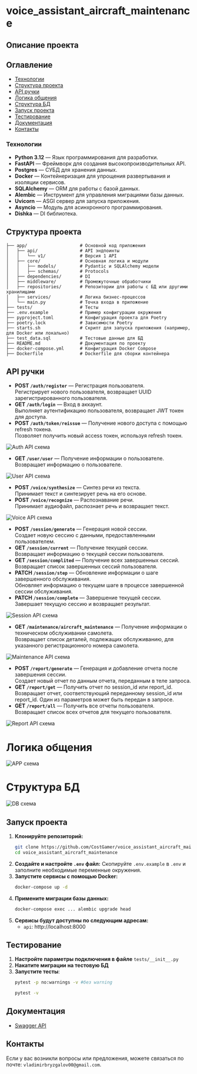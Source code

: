 # voice_assistant_aircraft_maintenance

## Описание проекта


## Оглавление
- [Технологии](#технологии)
- [Структура проекта](#структура-проекта)
- [API ручки](#api-ручки)
- [Логика общения](#логика-общения)
- [Структура БД](#структура-бд)
- [Запуск проекта](#запуск-проекта)
- [Тестирование](#тестирование)
- [Документация](#документация)
- [Контакты](#контакты)

### Технологии
- **Python 3.12** — Язык программирования для разработки.
- **FastAPI** — Фреймворк для создания высокопроизводительных API.
- **Postgres** — СУБД для хранения данных.
- **Docker** — Контейнеризация для упрощения развертывания и изоляции сервисов.
- **SQLAlchemy** — ORM для работы с базой данных.
- **Alembic** — Инструмент для управления миграциями базы данных.
- **Uvicorn** — ASGI сервер для запуска приложения.
- **Asyncio** — Модуль для асинхронного программирования.
- **Dishka** — DI библиотека.

## Структура проекта
```
├── app/                    # Основной код приложения
│   ├── api/                # API эндпоинты
│   │   └── v1/             # Версия 1 API
│   ├── core/               # Основная логика и модули
│   │   ├── models/         # Pydantic и SQLAlchemy модели
│   │   ├── schemas/        # Protocols
│   ├── dependencies/       # DI
│   ├── middleware/         # Промежуточные обработчики
│   ├── repositories/       # Репозитории для работы с БД или другими хранилищами
│   ├── services/           # Логика бизнес-процессов
│   └── main.py             # Точка входа в приложение
├── tests/                  # Тесты
├── .env.example            # Пример конфигурации окружения
├── pyproject.toml          # Конфигурация проекта для Poetry
├── poetry.lock             # Зависимости Poetry
├── starts.sh               # Скрипт для запуска приложения (например, для Docker или локально)
├── test_data.sql           # Тестовые данные для БД
├── README.md               # Документация по проекту
├── docker-compose.yml      # Конфигурация Docker Compose
├── Dockerfile              # Dockerfile для сборки контейнера
```

## API ручки
- **POST `/auth/register`** — Регистрация пользователя.  
  Регистрирует нового пользователя, возвращает UUID зарегистрированного пользователя.
- **GET `/auth/login`** — Вход в аккаунт.  
  Выполняет аутентификацию пользователя, возвращает JWT токен для доступа.
- **POST `/auth/token/reissue`** — Получение нового доступа с помощью refresh токена.  
  Позволяет получить новый access токен, используя refresh токен.

![Auth API схема](media/auth_API.png)

- **GET `/user/user`** — Получение информации о пользователе.  
  Возвращает информацию о пользователе.

![User API схема](media/user_API.png)

- **POST `/voice/synthesize`** — Синтез речи из текста.  
  Принимает текст и синтезирует речь на его основе.
- **POST `/voice/recognize`** — Распознавание речи.  
  Принимает аудиофайл, распознает речь и возвращает текст.

![Voice API схема](media/voice_API.png)

- **POST `/session/generate`** — Генерация новой сессии.  
  Создает новую сессию с данными, предоставленными пользователем.
- **GET `/session/current`** — Получение текущей сессии.  
  Возвращает информацию о текущей сессии пользователя.
- **GET `/session/complited`** — Получение всех завершенных сессий.  
  Возвращает список завершенных сессий пользователя.
- **PATCH `/session/step`** — Обновление информации о шаге завершенного обслуживания.  
  Обновляет информацию о текущем шаге в процессе завершенной сессии обслуживания.
- **PATCH `/session/complete`** — Завершение текущей сессии.  
  Завершает текущую сессию и возвращает результат.

![Session API схема](media/session_API.png)

- **GET `/maintenance/aircraft_maintenance`** — Получение информации о техническом обслуживании самолета.  
  Возвращает список деталей, подлежащих обслуживанию, для указанного регистрационного номера самолета.

![Maintenance API схема](media/maintenance_API.png)

- **POST `/report/generate`** — Генерация и добавление отчета после завершения сессии.  
  Создает новый отчет по данным отчета, переданным в теле запроса.
- **GET `/report/get`** — Получить отчет по session_id или report_id.  
  Возвращает отчет, соответствующий переданному session_id или report_id. Один из параметров может быть передан в запросе.
- **GET `/report/all`** — Получить все отчеты пользователя.  
  Возвращает список всех отчетов для текущего пользователя.

![Report API схема](media/report_API.png)

# Логика общения
![APP схема](media/time_diagram.png)

# Структура БД
![DB схема](media/db_structure.png)

## Запуск проекта

1. **Клонируйте репозиторий:**
   ```bash
   git clone https://github.com/CostGamer/voice_assistant_aircraft_maintenance.git
   cd voice_assistant_aircraft_maintenance
   ```
2. **Создайте и настройте `.env` файл:**
   Скопируйте `.env.example` в `.env` и заполните необходимые переменные окружения.
3. **Запустите сервисы с помощью Docker:**
   ```bash
   docker-compose up -d
   ```
4. **Примените миграции базы данных:**
   ```bash
   docker-compose exec ... alembic upgrade head
   ```
5. **Сервисы будут доступны по следующим адресам:**
   - `api`: http://localhost:8000


## Тестирование

1. **Настройте параметры подключения в файле** `tests/__init__.py`
2. **Накатите миграции на тестовую БД**
3. **Запустите тесты**:
    ```bash
    pytest -p no:warnings -v #без warning
    ```
    ```bash
    pytest -v 
    ```

## Документация

- [Swagger API](http://localhost:8000/docs)


## Контакты

Если у вас возникли вопросы или предложения, можете связаться по почте: `vladimirbryzgalov00@gmail.com`.